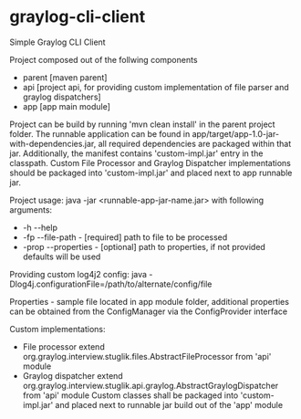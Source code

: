 # graylog-cli-client
Simple Graylog CLI Client

Project composed out of the follwing components
- parent [maven parent]
- api [project api, for providing custom implementation of file parser and graylog dispatchers]
- app [app main module]

Project can be build by running 'mvn clean install' in the parent project folder. 
The runnable application can be found in app/target/app-1.0-jar-with-dependencies.jar, 
all required dependencies are packaged within that jar. Additionally, the manifest contains 
'custom-impl.jar' entry in the classpath. Custom File Processor and Graylog Dispatcher 
implementations should be packaged into 'custom-impl.jar' and placed next to app runnable jar.

Project usage:
java -jar <runnable-app-jar-name.jar> with following arguments:
- -h --help 
- -fp --file-path - [required] path to file to be processed 
- -prop --properties - [optional] path to properties, if not provided defaults will be used

Providing custom log4j2 config:
java -Dlog4j.configurationFile=/path/to/alternate/config/file

Properties - sample file located in app module folder, additional properties can be obtained from the ConfigManager via the ConfigProvider interface

Custom implementations:
- File processor extend org.graylog.interview.stuglik.files.AbstractFileProcessor from 'api' module
- Graylog dispatcher extend org.graylog.interview.stuglik.api.graylog.AbstractGraylogDispatcher from 'api' module
Custom classes shall be packaged into 'custom-impl.jar' and placed next to runnable jar build out of the 'app' module

